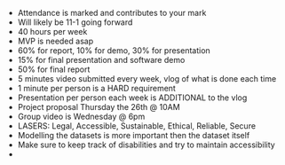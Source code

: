 
* Attendance is marked and contributes to your mark
* Will likely be 11-1 going forward
* 40 hours per week
* MVP is needed asap
* 60% for report, 10% for demo, 30% for presentation
* 15% for final presentation and software demo
* 50% for final report
* 5 minutes video submitted every week, vlog of what is done each time
* 1 minute per person is a HARD requirement
* Presentation per person each week is ADDITIONAL to the vlog
* Project proposal Thursday the 26th @ 10AM
* Group video is Wednesday @ 6pm
* LASERS: Legal, Accessible, Sustainable, Ethical, Reliable, Secure
* Modelling the datasets is more important then the dataset itself
* Make sure to keep track of disabilities and try to maintain accessibility
* 